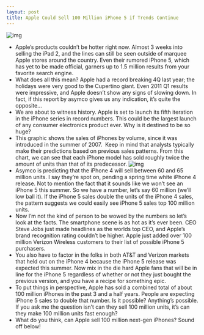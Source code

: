 ```yaml
---
layout: post
title: Apple Could Sell 100 Million iPhone 5 if Trends Continue
---
```

![img](http://media.idownloadblog.com/wp-content/uploads/2011/03/Apple-Event.jpeg)
* Apple’s products couldn’t be hotter right now. Almost 3 weeks into selling the iPad 2, and the lines can still be seen outside of marquee Apple stores around the country. Even their rumored iPhone 5, which has yet to be made official, garners up to 1.5 million results from your favorite search engine.
* What does all this mean? Apple had a record breaking 4Q last year; the holidays were very good to the Cupertino giant. Even 2011 Q1 results were impressive, and Apple doesn’t show any signs of slowing down. In fact, if this report by asymco gives us any indication, it’s quite the opposite…
* We are about to witness history. Apple is set to launch its fifth iteration in the iPhone series in record numbers. This could be the largest launch of any consumer electronics product ever. Why is it destined to be so huge?
* This graphic shows the sales of iPhones by volume, since it was introduced in the summer of 2007.  Keep in mind that analysts typically make their predictions based on previous sales patterns. From this chart, we can see that each iPhone model has sold roughly twice the amount of units than that of its predecessor.
![img](http://media.idownloadblog.com/wp-content/uploads/2011/03/iphone-chart.png)
* Asymco is predicting that the iPhone 4 will sell between 60 and 65 million units. I say they’re spot on, pending a spring time white iPhone 4 release. Not to mention the fact that it sounds like we won’t see an iPhone 5 this summer. So we have a number, let’s say 60 million (we’ll low ball it). If the iPhone 5 sales double the units of the iPhone 4 sales, the pattern suggests we could easily see iPhone 5 sales top 100 million units.
* Now I’m not the kind of person to be wowed by the numbers so let’s look at the facts. The smartphone scene is as hot as it’s ever been. CEO Steve Jobs just made headlines as the worlds top CEO, and Apple’s brand recognition rating couldn’t be higher. Apple just added over 100 million Verizon Wireless customers to their list of possible iPhone 5 purchasers.
* You also have to factor in the folks in both AT&T and Verizon markets that held out on the iPhone 4 because the iPhone 5 release was expected this summer. Now mix in the die hard Apple fans that will be in line for the iPhone 5 regardless of whether or not they just bought the previous version, and you have a recipe for something epic.
* To put things in perspective, Apple has sold a combined total of about 100 million iPhones in the past 3 and a half years. People are expecting iPhone 5 sales to double that number. Is it possible? Anything’s possible. If you ask me the question isn’t can they sell 100 million units, it’s can they make 100 million units fast enough?
* What do you think, can Apple sell 100 million next-gen iPhones? Sound off below!

